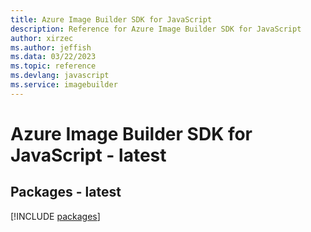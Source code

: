 ```yaml
---
title: Azure Image Builder SDK for JavaScript
description: Reference for Azure Image Builder SDK for JavaScript
author: xirzec
ms.author: jeffish
ms.data: 03/22/2023
ms.topic: reference
ms.devlang: javascript
ms.service: imagebuilder
---
```

# Azure Image Builder SDK for JavaScript - latest
## Packages - latest
[!INCLUDE [packages](image-builder-index.md)]